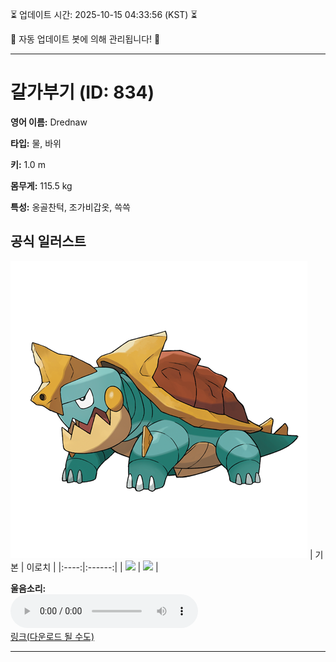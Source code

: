 
⏳ 업데이트 시간: 2025-10-15 04:33:56 (KST) ⏳

🤖 자동 업데이트 봇에 의해 관리됩니다! 🤖

---

# 갈가부기 (ID: 834)
**영어 이름:** Drednaw

**타입:** 물, 바위

**키:** 1.0 m

**몸무게:** 115.5 kg

**특성:** 옹골찬턱, 조가비갑옷, 쓱쓱

## 공식 일러스트
![](https://raw.githubusercontent.com/PokeAPI/sprites/master/sprites/pokemon/other/official-artwork/834.png)
| 기본 | 이로치 |
|:----:|:------:|
| <img src="http://play.pokemonshowdown.com/sprites/ani/drednaw.gif" width="200"> | <img src="http://play.pokemonshowdown.com/sprites/ani-shiny/drednaw.gif" width="200"> |

**울음소리:**<br><audio controls src="https://raw.githubusercontent.com/PokeAPI/cries/main/cries/pokemon/latest/834.ogg"></audio><br> [링크(다운로드 될 수도)](https://raw.githubusercontent.com/PokeAPI/cries/main/cries/pokemon/latest/834.ogg)


---
